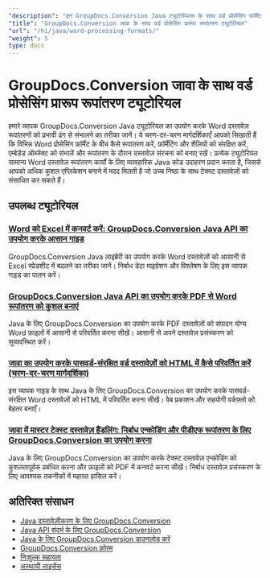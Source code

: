 ```yaml
---
"description": "इन GroupDocs.Conversion Java ट्यूटोरियल्स के साथ वर्ड प्रोसेसिंग फॉर्मेट (DOC, DOCX, RTF, ODT) में कनवर्ट करना सीखें।"
"title": "GroupDocs.Conversion जावा के साथ वर्ड प्रोसेसिंग प्रारूप रूपांतरण ट्यूटोरियल"
"url": "/hi/java/word-processing-formats/"
"weight": 5
type: docs
---
```

# GroupDocs.Conversion जावा के साथ वर्ड प्रोसेसिंग प्रारूप रूपांतरण ट्यूटोरियल

हमारे व्यापक GroupDocs.Conversion Java ट्यूटोरियल का उपयोग करके Word दस्तावेज़ रूपांतरणों को प्रभावी ढंग से संभालने का तरीका जानें। ये चरण-दर-चरण मार्गदर्शिकाएँ आपको सिखाती हैं कि विभिन्न Word प्रोसेसिंग फ़ॉर्मेट के बीच कैसे रूपांतरण करें, फ़ॉर्मेटिंग और शैलियों को संरक्षित करें, एम्बेडेड ऑब्जेक्ट को संभालें और रूपांतरण के दौरान दस्तावेज़ संरचना को बनाए रखें। प्रत्येक ट्यूटोरियल सामान्य Word दस्तावेज़ रूपांतरण कार्यों के लिए व्यावहारिक Java कोड उदाहरण प्रदान करता है, जिससे आपको अधिक कुशल एप्लिकेशन बनाने में मदद मिलती है जो उच्च निष्ठा के साथ टेक्स्ट दस्तावेज़ों को संसाधित कर सकते हैं।

## उपलब्ध ट्यूटोरियल

### [Word को Excel में कनवर्ट करें: GroupDocs.Conversion Java API का उपयोग करके आसान गाइड](./convert-word-to-excel-groupdocs-java-guide/)
GroupDocs.Conversion Java लाइब्रेरी का उपयोग करके Word दस्तावेज़ों को आसानी से Excel स्प्रेडशीट में बदलने का तरीका जानें। निर्बाध डेटा माइग्रेशन और विश्लेषण के लिए इस व्यापक गाइड का पालन करें।

### [GroupDocs.Conversion Java API का उपयोग करके PDF से Word रूपांतरण को कुशल बनाएं](./groupdocs-conversion-java-pdf-to-word/)
Java के लिए GroupDocs.Conversion का उपयोग करके PDF दस्तावेज़ों को संपादन योग्य Word फ़ाइलों में आसानी से परिवर्तित करना सीखें। आसानी से अपने दस्तावेज़ प्रसंस्करण को सुव्यवस्थित करें।

### [जावा का उपयोग करके पासवर्ड-संरक्षित वर्ड दस्तावेज़ों को HTML में कैसे परिवर्तित करें (चरण-दर-चरण मार्गदर्शिका)](./convert-password-protected-word-to-html-java/)
इस व्यापक गाइड के साथ Java के लिए GroupDocs.Conversion का उपयोग करके पासवर्ड-संरक्षित Word दस्तावेज़ों को HTML में परिवर्तित करना सीखें। वेब प्रकाशन और सहयोगी वर्कफ़्लो को बेहतर बनाएँ।

### [जावा में मास्टर टेक्स्ट दस्तावेज़ हैंडलिंग: निर्बाध एन्कोडिंग और पीडीएफ रूपांतरण के लिए GroupDocs.Conversion का उपयोग करना](./master-text-document-handling-java-groupdocs-conversion/)
Java के लिए GroupDocs.Conversion का उपयोग करके टेक्स्ट दस्तावेज़ एन्कोडिंग को कुशलतापूर्वक प्रबंधित करना और फ़ाइलों को PDF में कनवर्ट करना सीखें। निर्बाध दस्तावेज़ प्रसंस्करण के लिए आवश्यक तकनीकों में महारत हासिल करें।

## अतिरिक्त संसाधन

- [Java दस्तावेज़ीकरण के लिए GroupDocs.Conversion](https://docs.groupdocs.com/conversion/java/)
- [Java API संदर्भ के लिए GroupDocs.Conversion](https://reference.groupdocs.com/conversion/java/)
- [Java के लिए GroupDocs.Conversion डाउनलोड करें](https://releases.groupdocs.com/conversion/java/)
- [GroupDocs.Conversion फ़ोरम](https://forum.groupdocs.com/c/conversion)
- [निःशुल्क सहायता](https://forum.groupdocs.com/)
- [अस्थायी लाइसेंस](https://purchase.groupdocs.com/temporary-license/)